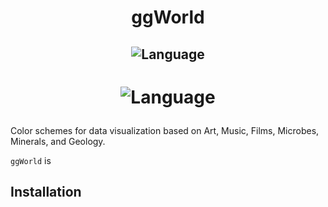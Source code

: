 # <p align="center">ggWorld</p>
## <p align="center">![Language](https://img.shields.io/badge/Language-R-brightgreen)</p>
# <p align="center">![Language](https://img.shields.io/badge/Language-R-brightgreen)</p>
Color schemes for data visualization based on Art, Music, Films, Microbes, Minerals, and Geology.

`ggWorld` is 
## Installation

